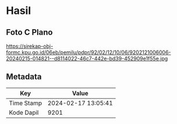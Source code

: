 # Hasil

## Foto C Plano

https://sirekap-obj-formc.kpu.go.id/06eb/pemilu/pdpr/92/02/12/10/06/9202121006006-20240215-014821--d8114022-46c7-442e-bd39-452909e1f55e.jpg


## Metadata

| Key        | Value               |
| ---------- | ------------------- |
| Time Stamp | 2024-02-17 13:05:41 |
| Kode Dapil | 9201                |



